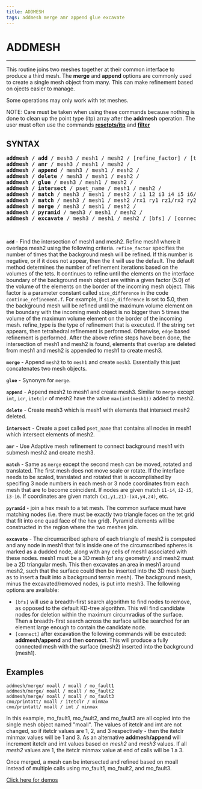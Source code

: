 ```yaml
---
title: ADDMESH
tags: addmesh merge amr append glue excavate 
--- 
```


# ADDMESH #

-------------------------------------

This routine joins two meshes together at their common interface to
produce a third mesh. The **merge** and **append** options are commonly used to create a single mesh object from many. This can make refinement based on ojects easier to manage.

Some operations may only work with tet meshes.

NOTE: Care must be taken when using these commands because nothing is
done to clean up the point type (itp) array after the **addmesh**
operation. The user must often use the commands
[**resetpts/itp**](RESETPT.md) and [**filter**](FILTER.md)




## SYNTAX 

<pre>
<b>addmesh / add</b> / mesh3 / mesh1 / mesh2 / [refine_factor] / [tet edge]
<b>addmesh / amr</b> / mesh3 / mesh1 / mesh2 /
<b>addmesh / append</b> / mesh3 / mesh1 / mesh2 /
<b>addmesh / delete</b> / mesh3 / mesh1 / mesh2 /
<b>addmesh / glue</b> / mesh3 / mesh1 / mesh2 /
<b>addmesh / intersect</b> / pset_name / mesh1 / mesh2 /
<b>addmesh / match</b> / mesh3 / mesh1 / mesh2 / i1 12 i3 i4 i5 i6/
<b>addmesh / match</b> / mesh3 / mesh1 / mesh2 /rx1 ry1 rz1/rx2 ry2 rz2/rx3 ry3 rz3/rx4 ry4 rz4/rx5 ry5 rz5/rx6/ry6/rz6/
<b>addmesh / merge</b> / mesh3 / mesh1 / mesh2 /
<b>addmesh / pyramid</b> / mesh3 / mesh1 / mesh2 /
<b>addmesh / excavate</b> / mesh3 / mesh1 / mesh2 / [bfs] / [connect] /
</pre>

<br>


 **`add`** - Find the intersection of mesh1 and mesh2. Refine mesh1 where
 it overlaps mesh2 using the following criteria. `refine_factor`
 specifies the number of times that the background mesh will be
 refined. If this number is negative, or if it does not appear, then
 the it will use the default. The default method determines the number
 of refinement iterations based on the volumes of the tets. It
 continues to refine until the elements on the interface boundary of
 the background mesh object are within a given factor (5.0) of the
 volume of the elements on the border of the incoming mesh object. This
 factor is a parameter constant called `size_difference` in the code
 `continue_refinement.f`. For example, if `size_difference` is set to
 5.0, then the background mesh will be refined until the maximum volume
 element on the boundary with the incoming mesh object is no bigger
 than 5 times the volume of the maximum volume element on the border of
 the incoming mesh. refine_type is the type of refinement that is
 executed. If the string `tet` appears, then tetrahedral refinement
 is performed. Otherwise, `edge` based refinement is performed. After
 the above refine steps have been done, the intersection of mesh1 and
 mesh2 is found, elements that overlap are deleted from mesh1 and mesh2
 is appended to mesh1 to create mesh3.

 **`merge`** - Append `mesh2` to to `mesh1` and create `mesh3`. Essentially
 this just concatenates two mesh objects.

 **`glue`** - Synonym for `merge`.

 **`append`** - Append mesh2 to mesh1 and create mesh3. Similar to
 `merge` except `imt`, `icr`, `itetclr` of mesh2 have the value
 `max(imt(mesh1))` added to mesh2.

 **`delete`** - Create mesh3 which is mesh1 with elements that intersect
 mesh2 deleted.

 **`intersect`** - Create a pset called `pset_name` that contains all
 nodes in mesh1 which intersect elements of mesh2.

 **`amr`** - Use Adaptive mesh refinement to connect background mesh1
 with submesh mesh2 and create mesh3.

 **`match`** - Same as `merge` except the second mesh can be moved,
 rotated and translated. The first mesh does not move scale or rotate.
 If the interface needs to be scaled, translated and rotated that is
 accomplished by specifing 3 node numbers in each mesh or 3 node
 coordinates from each mesh that are to become coincident. If nodes are
 given match `i1-i4`, `i2-i5`, `i3-i6`. If coordinates are given match
 `(x1,y1,z1)-(x4,y4,z4)`, etc.

 **`pyramid`** - join a hex mesh to a tet mesh. The common surface must
 have matching nodes (i.e. there must be exactly two triangle faces on
 the tet grid that fit into one quad face of the hex grid). Pyramid
 elements will be constructed in the region where the two meshes join.

 **`excavate`** - The circumscribed sphere of each triangle of mesh2 is computed and any node in mesh1 that falls inside one of the circumscribed spheres is marked as a dudded node, along with any cells of mesh1 associated with these nodes.  mesh1 must be a 3D mesh (of any geometry) and mesh2
 must be a 2D triangular mesh. This then excavates an area in mesh1
 around mesh2, such that the surface could then be inserted into the 3D
 mesh (such as to insert a fault into a background terrain mesh). The
 background mesh, minus the excavated/removed nodes, is put into mesh3.
 The following options are available:
 
 - `[bfs]` will use a breadth-first search algorithm to find nodes to remove, as opposed to
 the default KD-tree algorithm. This will find candidate nodes for deletion within the maximum circumradius of the surface. Then a breadth-first search across the surface will be searched for an element large enough to contain the candidate node.
 - `[connect]` after excavation the following commands will be executed: **addmesh/append**
 and then **connect**. This will produce a fully connected mesh with the surface
 (mesh2) inserted into the background (mesh1).


## Examples

```
addmesh/merge/ moall / moall / mo_fault1
addmesh/merge/ moall / moall / mo_fault2
addmesh/merge/ moall / moall / mo_fault3
cmo/printatt/ moall / itetclr / minmax
cmo/printatt/ moall / imt / minmax
```

In this example, mo_fault1, mo_fault2, and mo_fault3 are all copied into the single mesh object named "moall". The values of itetclr and imt are not changed, so if itetclr values are 1, 2, and 3 respectively - then the itetclr minmax values will be 1 and 3. 
As an alternative **addmesh/append** will increment itetclr and imt values based on *mesh2* and *mesh3* values. If all *mesh2* values are 1, the itetclr minmax value at end of calls will be 1 a 3.

Once merged, a mesh can be intersected and refined based on moall instead of multiple calls using mo_fault1, mo_fault2, and mo_fault3. 


[Click here for demos](../demos/index.md)

